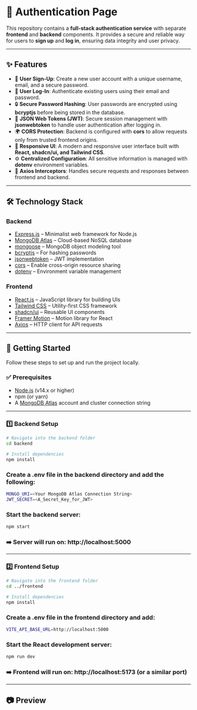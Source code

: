 # 🔐 Authentication Page

This repository contains a **full-stack authentication service** with separate **frontend** and **backend** components. It provides a secure and reliable way for users to **sign up** and **log in**, ensuring data integrity and user privacy.

---

## ✨ Features
- 📝 **User Sign-Up**: Create a new user account with a unique username, email, and a secure password.  
- 🔑 **User Log-In**: Authenticate existing users using their email and password.  
- 🔒 **Secure Password Hashing**: User passwords are encrypted using **bcryptjs** before being stored in the database.  
- 🎫 **JSON Web Tokens (JWT)**: Secure session management with **jsonwebtoken** to handle user authentication after logging in.  
- 🌍 **CORS Protection**: Backend is configured with **cors** to allow requests only from trusted frontend origins.  
- 📱 **Responsive UI**: A modern and responsive user interface built with **React, shadcn/ui, and Tailwind CSS**.  
- ⚙️ **Centralized Configuration**: All sensitive information is managed with **dotenv** environment variables.  
- 🔄 **Axios Interceptors**: Handles secure requests and responses between frontend and backend.  

---

## 🛠️ Technology Stack

### **Backend**
- [Express.js](https://expressjs.com/) – Minimalist web framework for Node.js  
- [MongoDB Atlas](https://www.mongodb.com/atlas) – Cloud-based NoSQL database  
- [mongoose](https://mongoosejs.com/) – MongoDB object modeling tool  
- [bcryptjs](https://www.npmjs.com/package/bcryptjs) – For hashing passwords  
- [jsonwebtoken](https://github.com/auth0/node-jsonwebtoken) – JWT implementation  
- [cors](https://www.npmjs.com/package/cors) – Enable cross-origin resource sharing  
- [dotenv](https://www.npmjs.com/package/dotenv) – Environment variable management  

### **Frontend**
- [React.js](https://react.dev/) – JavaScript library for building UIs  
- [Tailwind CSS](https://tailwindcss.com/) – Utility-first CSS framework  
- [shadcn/ui](https://ui.shadcn.com/) – Reusable UI components  
- [Framer Motion](https://www.framer.com/motion/) – Motion library for React  
- [Axios](https://axios-http.com/) – HTTP client for API requests  

---

## 🚀 Getting Started

Follow these steps to set up and run the project locally.  

### ✅ Prerequisites
- [Node.js](https://nodejs.org/) (v14.x or higher)  
- npm (or yarn)  
- A [MongoDB Atlas](https://www.mongodb.com/atlas) account and cluster connection string

---

### 1️⃣ Backend Setup

```bash
# Navigate into the backend folder
cd backend

# Install dependencies
npm install
```
### Create a .env file in the backend directory and add the following:
```bash
MONGO_URI=<Your MongoDB Atlas Connection String>
JWT_SECRET=<A_Secret_Key_for_JWT>
```

### Start the backend server:
```bash
npm start
```

### ➡️ Server will run on: http://localhost:5000

---

### 2️⃣ Frontend Setup

```bash
# Navigate into the frontend folder
cd ../frontend

# Install dependencies
npm install
```

### Create a .env file in the frontend directory and add:
```bash
VITE_API_BASE_URL=http://localhost:5000
```

### Start the React development server:
```bash
npm run dev
```

### ➡️ Frontend will run on: http://localhost:5173 (or a similar port)

---

## 📷 Preview




